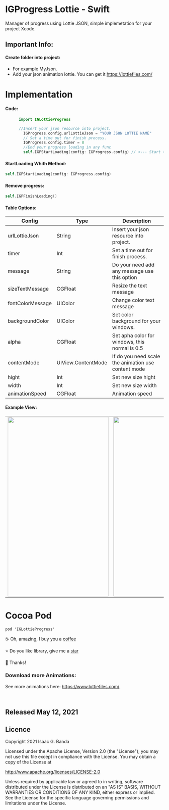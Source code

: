 <h1  align="left"> IGProgress Lottie - Swift </h1>


Manager of progress using Lottie JSON,  simple implemetation for your project Xcode.


## Important Info:  
#### Create folder into project:

- For example MyJson.
- Add your json animation lottie. You can get it https://lottiefiles.com/

<h1 align="left">Implementation </h1>

#### Code:  
```swift
      import IGLottieProgress

```

```swift
      //Insert your json resource into project.
        IGProgress.config.urlLottieJson = "YOUR JSON LOTTIE NAME"
        // Set a time out for finish process.
        IGProgress.config.timer = 8
        //End your progress loading in any func
        self.IGPStartLoading(config: IGProgress.config) // <--- Start the progress

```



#### StartLoading Whith  Method:  

```swift
self.IGPStartLoading(config: IGProgress.config)

```

#### Remove progress:  

```swift
self.IGPFinishLoading()
```

#### Table Options:  

| Config | Type | Description |
| --- | --- | --- |
| urlLottieJson | String | Insert your json resource into project. |
| timer | Int | Set a time out for finish process. |
| message | String | Do your need add any message use this option |
| sizeTextMessage | CGFloat | Resize the text message |
| fontColorMessage |  UIColor |Change color text message |
| backgroundColor |UIColor | Set color background for your windows. |
| alpha |CGFloat | Set apha color for windows, this normal is 0.5 |
| contentMode | UIView.ContentMode  |If do you need scale the animation use content mode |
| hight | Int| Set new size hight |
| width |Int | Set new size width |
| animationSpeed | CGFloat | Animation speed |



#### Example View:  

<p align="center">

|||
|:----:|:----:|
|<img  height="568" width="320" src="https://github.com/LordSaac/IGProgressLottie-Swift/blob/main/IGLottieProgress/img/Simulator%20Screen%20Shot%20-%20iPhone%20SE%20(2nd%20generation)%20-%202021-05-11%20at%2020.21.00.png">|<img  height="568" width="320" src="https://github.com/LordSaac/IGProgressLottie-Swift/blob/main/IGLottieProgress/img/Simulator%20Screen%20Shot%20-%20iPhone%20SE%20(2nd%20generation)%20-%202021-05-11%20at%2020.21.17.png">|
</p>



# Cocoa Pod


```
pod 'IGLottieProgress'
```



:coffee: Oh, amazing, I buy you a  [coffee](https://paypal.me/LordSaac?locale.x=es_XC)

:star: Do you like library, give me a [star](https://github.com/LordSaac/ProgressLottieIGB)

:raised_hands: Thanks! 


### Download more Animations:

See more animations here: https://www.lottiefiles.com/

<br>
<h2>Released May 12, 2021</h2>

## Licence

Copyright 2021 Isaac G. Banda

Licensed under the Apache License, Version 2.0 (the "License");
you may not use this file except in compliance with the License.
You may obtain a copy of the License at

http://www.apache.org/licenses/LICENSE-2.0

Unless required by applicable law or agreed to in writing, software
distributed under the License is distributed on an "AS IS" BASIS,
WITHOUT WARRANTIES OR CONDITIONS OF ANY KIND, either express or implied.
See the License for the specific language governing permissions and
limitations under the License.


